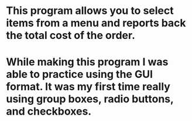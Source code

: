 # This program allows you to select items from a menu and reports back the total cost of the order.
# While making this program I was able to practice using the GUI format. It was my first time really using group boxes, radio buttons, and checkboxes. 
